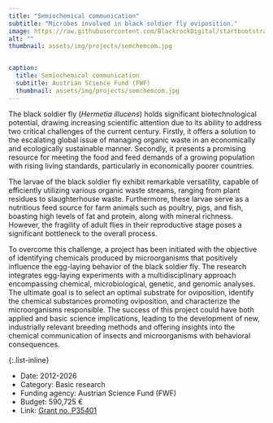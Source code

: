 ```yaml
---
title: "Semiochemical communication"
subtitle: "Microbes involved in black soldier fly oviposition."
image: https://raw.githubusercontent.com/BlackrockDigital/startbootstrap-agency/master/src/assets/img/portfolio/02-full.jpg
alt: ""
thumbnail: assets/img/projects/semchemcom.jpg


caption:
  title: Semiochemical communication
  subtitle: Austrian Science Fund (FWF)
  thumbnail: assets/img/projects/semchemcom.jpg
---
```


The black soldier fly (*Hermetia illucens*) holds significant biotechnological potential, drawing increasing scientific attention due to its ability to address two critical challenges of the current century. Firstly, it offers a solution to the escalating global issue of managing organic waste in an economically and ecologically sustainable manner. Secondly, it presents a promising resource for meeting the food and feed demands of a growing population with rising living standards, particularly in economically poorer countries.

The larvae of the black soldier fly exhibit remarkable versatility, capable of efficiently utilizing various organic waste streams, ranging from plant residues to slaughterhouse waste. Furthermore, these larvae serve as a nutritious feed source for farm animals such as poultry, pigs, and fish, boasting high levels of fat and protein, along with mineral richness. However, the fragility of adult flies in their reproductive stage poses a significant bottleneck to the overall process.

To overcome this challenge, a project has been initiated with the objective of identifying chemicals produced by microorganisms that positively influence the egg-laying behavior of the black soldier fly. The research integrates egg-laying experiments with a multidisciplinary approach encompassing chemical, microbiological, genetic, and genomic analyses. The ultimate goal is to select an optimal substrate for oviposition, identify the chemical substances promoting oviposition, and characterize the microorganisms responsible. The success of this project could have both applied and basic science implications, leading to the development of new, industrially relevant breeding methods and offering insights into the chemical communication of insects and microorganisms with behavioral consequences.

{:.list-inline}

- Date: 2012-2026
- Category: Basic research
- Funding agency: Austrian Science Fund (FWF)
- Budget: 590,725 €
- Link: [Grant no. P35401](https://www.fwf.ac.at/en/research-radar/10.55776/P35401)
